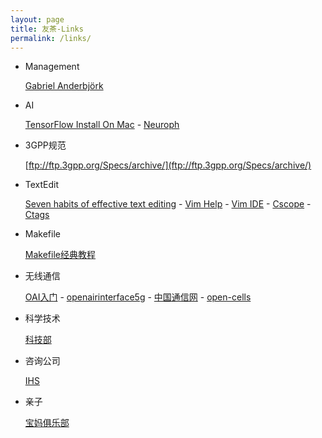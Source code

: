 ```yaml
---
layout: page
title: 友茶-Links
permalink: /links/
---
```


- Management

  [Gabriel Anderbjörk](http://gabriel.anderbjork.se/index.htm)
  
- AI

  [TensorFlow Install On Mac](https://www.tensorflow.org/install/install_mac) -
  [Neuroph](http://neuroph.sourceforge.net/)

- 3GPP规范

  [ftp://ftp.3gpp.org/Specs/archive/](ftp://ftp.3gpp.org/Specs/archive/)

- TextEdit

  [Seven habits of effective text editing](http://www.moolenaar.net/habits.html) -
  [Vim Help](http://vimcdoc.sourceforge.net/doc/help.html) -
  [Vim IDE](https://www.cnblogs.com/zhangsf/archive/2013/06/13/3134409.html) -
  [Cscope](http://cscope.sourceforge.net/) -
  [Ctags](http://ctags.sourceforge.net/)
  
- Makefile

  [Makefile经典教程](http://blog.csdn.net/ruglcc/article/details/7814546/)
  
- 无线通信

  [OAI入门](blog.csdn.net/jxwxg/article/details/58130893) - 
  [openairinterface5g](https://gitlab.eurecom.fr/oai/openairinterface5g) -
  [中国通信网](http://www.c114.com.cn/) -
  [open-cells](https://open-cells.com)

- 科学技术

  [科技部](http://www.most.gov.cn)

- 咨询公司

  [IHS](https://ihsmarkit.com/index.html)  
  
- 亲子

  [宝妈俱乐部](http://lovemybaby.club)  
  
<div id="container"></div>

<link rel="stylesheet" href="/assets/gitment/node_modules/gitment/style/default.css">
<script src="/assets/gitment/node_modules/gitment/dist/gitment.browser.js"></script>
<script>
var gitment = new Gitment({
  // id: '', // 可选。默认为 location.href
  id: '{{ page.title }}',
  owner: 'tanwubin',
  repo: 'tanwubin.github.io',
  oauth: {
    client_id: '60a184657a07c169db75',
    client_secret: 'b467963644f43e9fe93d14a6d2d3fdac246e0f34',
  },
})
gitment.render('container')
</script>